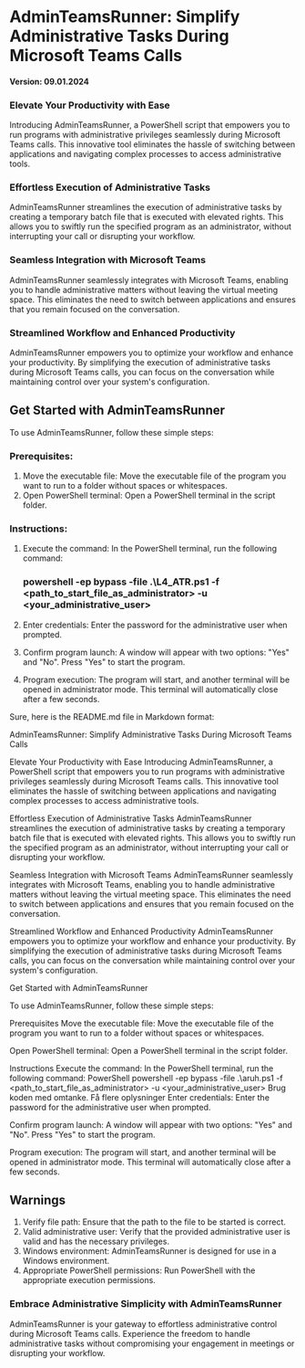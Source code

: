 
# AdminTeamsRunner: Simplify Administrative Tasks During Microsoft Teams Calls
#### Version: 09.01.2024


### Elevate Your Productivity with Ease
Introducing AdminTeamsRunner, a PowerShell script that empowers you to run programs with administrative privileges seamlessly during Microsoft Teams calls. This innovative tool eliminates the hassle of switching between applications and navigating complex processes to access administrative tools.

### Effortless Execution of Administrative Tasks
AdminTeamsRunner streamlines the execution of administrative tasks by creating a temporary batch file that is executed with elevated rights. This allows you to swiftly run the specified program as an administrator, without interrupting your call or disrupting your workflow.

### Seamless Integration with Microsoft Teams
AdminTeamsRunner seamlessly integrates with Microsoft Teams, enabling you to handle administrative matters without leaving the virtual meeting space. This eliminates the need to switch between applications and ensures that you remain focused on the conversation.

### Streamlined Workflow and Enhanced Productivity
AdminTeamsRunner empowers you to optimize your workflow and enhance your productivity. By simplifying the execution of administrative tasks during Microsoft Teams calls, you can focus on the conversation while maintaining control over your system's configuration.


## Get Started with AdminTeamsRunner

To use AdminTeamsRunner, follow these simple steps:

### Prerequisites:
1. Move the executable file: Move the executable file of the program you want to run to a folder without spaces or whitespaces.
2. Open PowerShell terminal: Open a PowerShell terminal in the script folder.

### Instructions:
1. Execute the command: In the PowerShell terminal, run the following command:
   ### powershell -ep bypass -file .\L4_ATR.ps1 -f <path_to_start_file_as_administrator> -u <your_administrative_user>

2. Enter credentials: Enter the password for the administrative user when prompted.
3. Confirm program launch: A window will appear with two options: "Yes" and "No". Press "Yes" to start the program.
4. Program execution: The program will start, and another terminal will be opened in administrator mode. This terminal will automatically close after a few seconds.


Sure, here is the README.md file in Markdown format:

AdminTeamsRunner: Simplify Administrative Tasks During Microsoft Teams Calls

Elevate Your Productivity with Ease
Introducing AdminTeamsRunner, a PowerShell script that empowers you to run programs with administrative privileges seamlessly during Microsoft Teams calls. This innovative tool eliminates the hassle of switching between applications and navigating complex processes to access administrative tools.

Effortless Execution of Administrative Tasks
AdminTeamsRunner streamlines the execution of administrative tasks by creating a temporary batch file that is executed with elevated rights. This allows you to swiftly run the specified program as an administrator, without interrupting your call or disrupting your workflow.

Seamless Integration with Microsoft Teams
AdminTeamsRunner seamlessly integrates with Microsoft Teams, enabling you to handle administrative matters without leaving the virtual meeting space. This eliminates the need to switch between applications and ensures that you remain focused on the conversation.

Streamlined Workflow and Enhanced Productivity
AdminTeamsRunner empowers you to optimize your workflow and enhance your productivity. By simplifying the execution of administrative tasks during Microsoft Teams calls, you can focus on the conversation while maintaining control over your system's configuration.

Get Started with AdminTeamsRunner

To use AdminTeamsRunner, follow these simple steps:

Prerequisites
Move the executable file: Move the executable file of the program you want to run to a folder without spaces or whitespaces.

Open PowerShell terminal: Open a PowerShell terminal in the script folder.

Instructions
Execute the command: In the PowerShell terminal, run the following command:
PowerShell
powershell -ep bypass -file .\aruh.ps1 -f <path_to_start_file_as_administrator> -u <your_administrative_user>
Brug koden med omtanke. Få flere oplysninger
Enter credentials: Enter the password for the administrative user when prompted.

Confirm program launch: A window will appear with two options: "Yes" and "No". Press "Yes" to start the program.

Program execution: The program will start, and another terminal will be opened in administrator mode. This terminal will automatically close after a few seconds.

## Warnings
1. Verify file path: Ensure that the path to the file to be started is correct.
2. Valid administrative user: Verify that the provided administrative user is valid and has the necessary privileges.
3. Windows environment: AdminTeamsRunner is designed for use in a Windows environment.
4. Appropriate PowerShell permissions: Run PowerShell with the appropriate execution permissions.

### Embrace Administrative Simplicity with AdminTeamsRunner

AdminTeamsRunner is your gateway to effortless administrative control during Microsoft Teams calls.
Experience the freedom to handle administrative tasks without compromising your engagement in meetings or disrupting your workflow.
 
